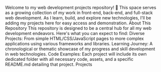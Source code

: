 Welcome to my web development projects repository! 👋
This space serves as a growing collection of my work in front-end, back-end, and full-stack web development. As I learn, build, and explore new technologies, I'll be adding my projects here for easy access and demonstration.
About This Repository
This repository is designed to be a central hub for all my web development endeavors. Here's what you can expect to find:
Diverse Projects: From simple HTML/CSS/JavaScript pages to more complex applications using various frameworks and libraries.
Learning Journey: A chronological or thematic showcase of my progress and skill development in web technologies.
Code Examples: Each project will include its own dedicated folder with all necessary code, assets, and a specific README.md detailing that project.
Projects
